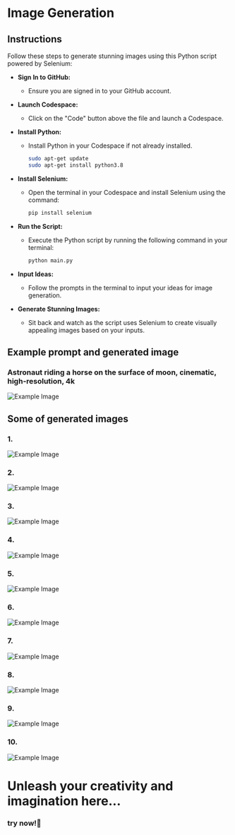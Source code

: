 # Image Generation

## Instructions

Follow these steps to generate stunning images using this Python script powered by Selenium:

- **Sign In to GitHub:**
  - Ensure you are signed in to your GitHub account.

- **Launch Codespace:**
  - Click on the "Code" button above the file and launch a Codespace.

- **Install Python:**
  - Install Python in your Codespace if not already installed.
    ```bash
    sudo apt-get update
    sudo apt-get install python3.8
    ```
- **Install Selenium:**
  - Open the terminal in your Codespace and install Selenium using the command:
    ```bash
    pip install selenium
    ```

- **Run the Script:**
  - Execute the Python script by running the following command in your terminal:
    ```bash
    python main.py
    ```

- **Input Ideas:**
  - Follow the prompts in the terminal to input your ideas for image generation.

- **Generate Stunning Images:**
  - Sit back and watch as the script uses Selenium to create visually appealing images based on your inputs.

## Example prompt and generated image
### Astronaut riding a horse on the surface of moon, cinematic, high-resolution, 4k
![Example Image](Examples/image1.jpg "Generated image example")

## Some of generated images
### 1.
![Example Image](Examples/image3.jpg "Generated image example")
### 2.
![Example Image](Examples/image9.jpg "Generated image example")
### 3.
![Example Image](Examples/image8.jpg "Generated image example")
### 4.
![Example Image](Examples/image10.jpg "Generated image example")
### 5.
![Example Image](Examples/image7.jpg "Generated image example")
### 6.
![Example Image](Examples/image5.jpg "Generated image example")
### 7.
![Example Image](Examples/image11.jpg "Generated image example")
### 8.
![Example Image](Examples/image2.jpg "Generated image example")
### 9.
![Example Image](Examples/image4.jpg "Generated image example")
### 10.
![Example Image](Examples/image6.jpg "Generated image example")

# Unleash your creativity and imagination here...

### try now!🎨
